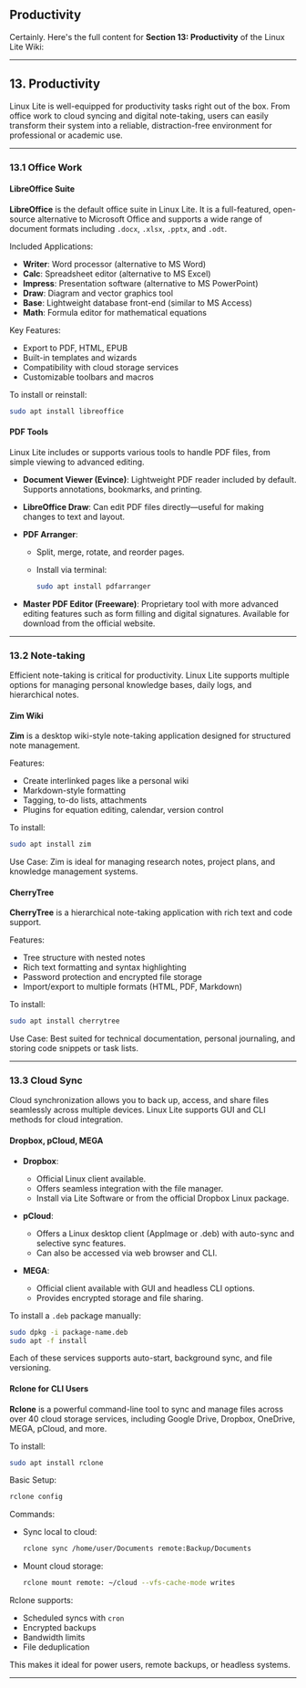 ## Productivity
Certainly. Here's the full content for **Section 13: Productivity** of the Linux Lite Wiki:

---

## 13. Productivity

Linux Lite is well-equipped for productivity tasks right out of the box. From office work to cloud syncing and digital note-taking, users can easily transform their system into a reliable, distraction-free environment for professional or academic use.

---

### 13.1 Office Work

#### LibreOffice Suite

**LibreOffice** is the default office suite in Linux Lite. It is a full-featured, open-source alternative to Microsoft Office and supports a wide range of document formats including `.docx`, `.xlsx`, `.pptx`, and `.odt`.

Included Applications:

* **Writer**: Word processor (alternative to MS Word)
* **Calc**: Spreadsheet editor (alternative to MS Excel)
* **Impress**: Presentation software (alternative to MS PowerPoint)
* **Draw**: Diagram and vector graphics tool
* **Base**: Lightweight database front-end (similar to MS Access)
* **Math**: Formula editor for mathematical equations

Key Features:

* Export to PDF, HTML, EPUB
* Built-in templates and wizards
* Compatibility with cloud storage services
* Customizable toolbars and macros

To install or reinstall:

```bash
sudo apt install libreoffice
```

#### PDF Tools

Linux Lite includes or supports various tools to handle PDF files, from simple viewing to advanced editing.

* **Document Viewer (Evince)**: Lightweight PDF reader included by default. Supports annotations, bookmarks, and printing.
* **LibreOffice Draw**: Can edit PDF files directly—useful for making changes to text and layout.
* **PDF Arranger**:

  * Split, merge, rotate, and reorder pages.
  * Install via terminal:

    ```bash
    sudo apt install pdfarranger
    ```
* **Master PDF Editor (Freeware)**: Proprietary tool with more advanced editing features such as form filling and digital signatures. Available for download from the official website.

---

### 13.2 Note-taking

Efficient note-taking is critical for productivity. Linux Lite supports multiple options for managing personal knowledge bases, daily logs, and hierarchical notes.

#### Zim Wiki

**Zim** is a desktop wiki-style note-taking application designed for structured note management.

Features:

* Create interlinked pages like a personal wiki
* Markdown-style formatting
* Tagging, to-do lists, attachments
* Plugins for equation editing, calendar, version control

To install:

```bash
sudo apt install zim
```

Use Case:
Zim is ideal for managing research notes, project plans, and knowledge management systems.

#### CherryTree

**CherryTree** is a hierarchical note-taking application with rich text and code support.

Features:

* Tree structure with nested notes
* Rich text formatting and syntax highlighting
* Password protection and encrypted file storage
* Import/export to multiple formats (HTML, PDF, Markdown)

To install:

```bash
sudo apt install cherrytree
```

Use Case:
Best suited for technical documentation, personal journaling, and storing code snippets or task lists.

---

### 13.3 Cloud Sync

Cloud synchronization allows you to back up, access, and share files seamlessly across multiple devices. Linux Lite supports GUI and CLI methods for cloud integration.

#### Dropbox, pCloud, MEGA

* **Dropbox**:

  * Official Linux client available.
  * Offers seamless integration with the file manager.
  * Install via Lite Software or from the official Dropbox Linux package.

* **pCloud**:

  * Offers a Linux desktop client (AppImage or .deb) with auto-sync and selective sync features.
  * Can also be accessed via web browser and CLI.

* **MEGA**:

  * Official client available with GUI and headless CLI options.
  * Provides encrypted storage and file sharing.

To install a `.deb` package manually:

```bash
sudo dpkg -i package-name.deb
sudo apt -f install
```

Each of these services supports auto-start, background sync, and file versioning.

#### Rclone for CLI Users

**Rclone** is a powerful command-line tool to sync and manage files across over 40 cloud storage services, including Google Drive, Dropbox, OneDrive, MEGA, pCloud, and more.

To install:

```bash
sudo apt install rclone
```

Basic Setup:

```bash
rclone config
```

Commands:

* Sync local to cloud:

  ```bash
  rclone sync /home/user/Documents remote:Backup/Documents
  ```
* Mount cloud storage:

  ```bash
  rclone mount remote: ~/cloud --vfs-cache-mode writes
  ```

Rclone supports:

* Scheduled syncs with `cron`
* Encrypted backups
* Bandwidth limits
* File deduplication

This makes it ideal for power users, remote backups, or headless systems.

---


